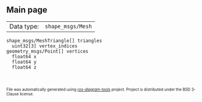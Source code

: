 <!--
File was automatically generated using 'ros-diagram-tools' project.
Project is distributed under the BSD 3-Clause license.
-->

## Main page

|     |     |
| --- | --- |
| Data type: | `shape_msgs/Mesh` |

```
shape_msgs/MeshTriangle[] triangles
  uint32[3] vertex_indices
geometry_msgs/Point[] vertices
  float64 x
  float64 y
  float64 z


```


</br>
<font size="1">
File was automatically generated using <a href="https://github.com/anetczuk/ros-diagram-tools"><i>ros-diagram-tools</i></a> project.
Project is distributed under the BSD 3-Clause license.
</font>
